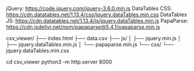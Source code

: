 jQuery: https://code.jquery.com/jquery-3.6.0.min.js
DataTables CSS: https://cdn.datatables.net/1.13.4/css/jquery.dataTables.min.css
DataTables JS: https://cdn.datatables.net/1.13.4/js/jquery.dataTables.min.js
PapaParse: https://cdn.jsdelivr.net/npm/papaparse@5.4.1/papaparse.min.js


csv_viewer/
├── index.html
├── data.csv
├── js/
│   ├── jquery.min.js
│   ├── jquery.dataTables.min.js
│   └── papaparse.min.js
└── css/
    └── jquery.dataTables.min.css


cd csv_viewer
python3 -m http.server 8000
